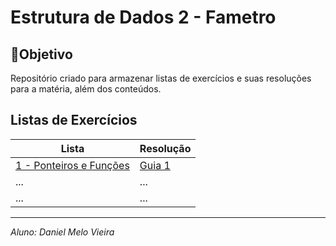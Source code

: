 # Estrutura de Dados 2 - Fametro
## 📍Objetivo
Repositório criado para armazenar listas de exercícios e suas resoluções para a matéria, além dos conteúdos.
## Listas de Exercícios
| Lista  | Resolução |
| ------------- | ------------- |
| [1 - Ponteiros e Funções](/assets/files/Lista_Exercicio_1_ED2.pdf)  | [Guia 1](/lista_exercicios_1_ponteiros/guia-lista-1.md)|
| ...  | ...  |
| ...  | ...  |

***
_Aluno: Daniel Melo Vieira_